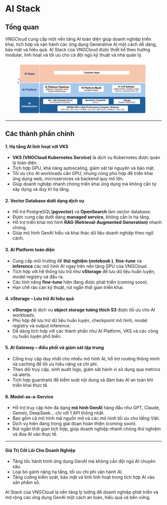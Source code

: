 # AI Stack

## Tổng quan

VNGCloud cung cấp một nền tảng AI toàn diện giúp doanh nghiệp triển khai, tích hợp và vận hành các ứng dụng Generative AI một cách dễ dàng, bảo mật và hiệu quả. AI Stack của VNGCloud được thiết kế theo hướng modular, linh hoạt và tối ưu cho cả đội ngũ kỹ thuật và nhà quản lý.

<figure><img src="../.gitbook/assets/image (1086).png" alt=""><figcaption></figcaption></figure>

***

## Các thành phần chính

#### 1. Hạ tầng AI linh hoạt với VKS

* **VKS (VNGCloud Kubernetes Service)** là dịch vụ Kubernetes được quản lý toàn diện.
* Tích hợp GPU, khả năng autoscaling, giám sát tài nguyên và bảo mật.
* Tối ưu cho AI workloads cần GPU, nhưng cũng phù hợp để triển khai ứng dụng web, microservices và backend quy mô lớn.
* Giúp doanh nghiệp nhanh chóng triển khai ứng dụng mà không cần tự xây dựng và duy trì hạ tầng.

#### 2. Vector Database dưới dạng dịch vụ

* Hỗ trợ PostgreSQL(**pgvector)** và **OpenSearch** làm vector database.
* Được cung cấp dưới dạng **managed service**, không cần lo hạ tầng.
* Hỗ trợ triển khai mô hình **RAG (Retrieval-Augmented Generation)** nhanh chóng.
* Giúp mô hình GenAI hiểu và khai thác dữ liệu doanh nghiệp theo ngữ cảnh.

#### 3. AI Platform toàn diện

* Cung cấp môi trường để **thử nghiệm (notebook )**, **fine-tune** và **inference** các mô hình AI ngay trên nền tảng GPU của VNGCloud.
* Tích hợp với hệ thống lưu trữ như **vStorage** để lưu dữ liệu huấn luyện, model registry và đầu ra.
* Các tính năng **fine-tune** hiện đang được phát triển (coming soon).
* Hạn chế rào cản kỹ thuật, rút ngắn thời gian triển khai.

#### 4. vStorage – Lưu trữ AI hiệu quả

* **vStorage** là dịch vụ **object storage tương thích S3** được tối ưu cho AI workloads.
* Phù hợp để lưu trữ dữ liệu huấn luyện, checkpoint mô hình, model registry và output inference.
* Dễ dàng tích hợp với các thành phần như AI Platform, VKS và các công cụ huấn luyện phổ biến.

#### 5. AI Gateway – điều phối và giám sát tập trung

* Cổng truy cập duy nhất cho nhiều mô hình AI, hỗ trợ routing thông minh và caching để tối ưu hiệu năng và chi phí.
* Theo dõi truy cập, sinh audit logs, giám sát hành vi sử dụng qua metrics và alerts.
* Tích hợp guardrails để kiểm soát nội dung và đảm bảo AI an toàn khi triển khai thực tế.

#### 6. Model-as-a-Service

* Hỗ trợ truy cập hơn đa dạng **mô hình GenAI** hàng đầu như GPT, Claude, Gemini, DeepSeek... chỉ với 1 API thống nhất.
* Bao gồm cả mô hình mã nguồn mở và các mô hình tối ưu cho tiếng Việt.
* Dịch vụ hiện đang trong giai đoạn hoàn thiện (coming soon).
* Rút ngắn thời gian tích hợp, giúp doanh nghiệp nhanh chóng thử nghiệm và đưa AI vào thực tế.

***

#### Giá Trị Cốt Lõi Cho Doanh Nghiệp

* Tăng tốc hành trình ứng dụng GenAI mà không cần đội ngũ AI chuyên sâu.
* Loại bỏ gánh nặng hạ tầng, tối ưu chi phí vận hành AI.
* Tăng cường kiểm soát, bảo mật và tính linh hoạt trong tích hợp AI vào sản phẩm số.

AI Stack của VNGCloud là nền tảng lý tưởng để doanh nghiệp phát triển và mở rộng các ứng dụng GenAI một cách an toàn, hiệu quả và bền vững.
